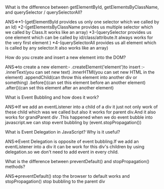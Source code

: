 <!-- ============================================================ -->
What is the difference between getElementById, getElementsByClassName, and querySelector / querySelectorAll?
<!-- ============================================================ -->
 ANS=>*1-(getElementById provides us only one selector which we called by an Id) *2-(getElementsByClassName provides us multiple selector which we called by Class.It works like an array) *3-(querySelector provides us one element which can be called by id/class/attribute.It always works for the very first element ) *4-(querySelectorAll provides us all element which is called by any selector.It also works like an array)


<!-- ============================================================ -->
How do you create and insert a new element into the DOM? 
<!-- ============================================================ -->
ANS=>to create a new element:- .createElement('element')to insert :- .innerText(you can set new text) .innerHTMl(you can set new HTML in the element) .appendChild(can throw this element into another div or something) .before()(can set this element before an another element) .after()(can set this element after an another element)



<!-- ============================================================ -->
What is Event Bubbling and how does it work?
<!-- ============================================================ -->
 ANS=>If we add an eventListener into a child of a div it just not only work of these child which was we called but also it works for parent div.And it also works for grandParent div .This happened when we do event bubble into javascript.we can stop event bubbling by (event.stopPropagation())


<!-- ============================================================ -->
What is Event Delegation in JavaScript? Why is it useful?
<!-- ============================================================ -->
 ANS=>Event Delegation is opposite of event bubbling.If we add an eventListener into a div it can be work for this div's children by using delegation.so we don't need to add event in every child.


<!-- ============================================================ -->
What is the difference between preventDefault() and stopPropagation() methods? 
<!-- ============================================================= -->
ANS=>preventDefault() stop the browser to default works and stopPropagation() stop bubbling to the parent div

